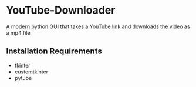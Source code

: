 # YouTube-Downloader
A modern python GUI that takes a YouTube link and downloads the video as a mp4 file

## Installation Requirements
- tkinter
- customtkinter
- pytube
